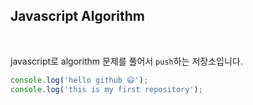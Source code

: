 ## Javascript Algorithm

<br>

javascript로 algorithm 문제를 풀어서 `push`하는 저장소입니다.

```js
console.log('hello github 😃');
console.log('this is my first repository');
```




